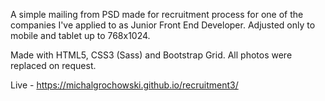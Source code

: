 A simple mailing from PSD made for recruitment process for one of the companies I've applied to as Junior Front End Developer. Adjusted only to mobile and tablet up to 768x1024.

Made with HTML5, CSS3 (Sass) and Bootstrap Grid. All photos were replaced on request.

Live - https://michalgrochowski.github.io/recruitment3/
